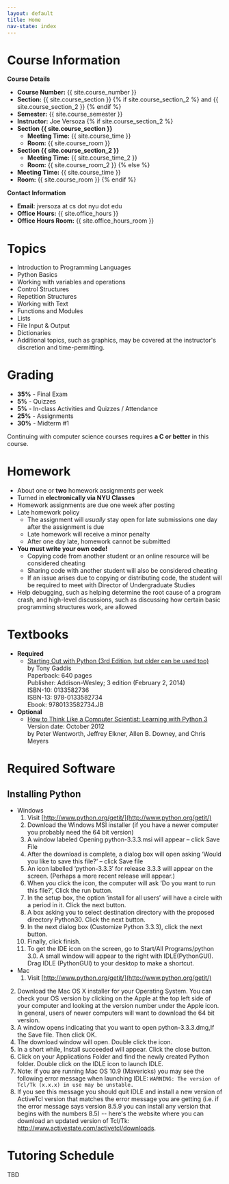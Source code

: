 ```yaml
---
layout: default
title: Home 
nav-state: index
---
```


<a name="course-info"></a>




Course Information
====

__Course Details__

* __Course Number:__ {{ site.course_number }}
* __Section:__ {{ site.course_section }} {% if site.course_section_2 %} and {{ site.course_section_2 }} {% endif %}
* __Semester:__ {{ site.course_semester }}
* __Instructor:__ Joe Versoza {% if site.course_section_2 %} 
* __Section {{ site.course_section }}__
    * __Meeting Time:__ {{ site.course_time }}
    * __Room:__ {{ site.course_room }}
* __Section {{ site.course_section_2 }}__
    * __Meeting Time:__ {{ site.course_time_2 }}
    * __Room:__ {{ site.course_room_2 }}
{% else %}
* __Meeting Time:__ {{ site.course_time }}
* __Room:__ {{ site.course_room }}
{% endif %}

<a name="contact-info"></a>
__Contact Information__

* __Email:__ jversoza at cs dot nyu dot edu
* __Office Hours:__  {{ site.office_hours }}
* __Office Hours Room:__ {{ site.office_hours_room }}

<a name="topics"></a>

Topics
====
* Introduction to Programming Languages
* Python Basics
* Working with variables and operations
* Control Structures
* Repetition Structures
* Working with Text
* Functions and Modules
* Lists
* File Input & Output
* Dictionaries
* Additional topics, such as graphics, may be covered at the instructor's discretion and time-permitting.

<a name="grading"></a>

Grading
====

* __35%__ - Final Exam
* __5%__ - Quizzes
* __5%__ - In-class Activities and Quizzes / Attendance
* __25%__ - Assignments
* __30%__ - Midterm #1

Continuing with computer science courses requires **a C or better** in this course. 

<a name="homework"></a>

Homework
====
* About one or __two__ homework assignments per week 
* Turned in **electronically via NYU Classes**
* Homework assignments are due one week after posting
* Late homework policy
	* The assignment will _usually_ stay open for late submissions one day after the assignment is due
	* Late homework will receive a minor penalty
	* After one day late, homework cannot be submitted
* __You must write your own code!__
	* Copying code from another student or an online resource will be considered cheating
    * Sharing code with another student will also be considered cheating
    * If an issue arises due to copying or distributing code, the student will be required to meet with Director of Undergraduate Studies 
* Help debugging, such as helping determine the root cause of a program crash, and high-level discussions, such as discussing how certain basic programming structures work, are allowed

<a name="books"></a>

Textbooks
====

* __Required__
    * [Starting Out with Python (3rd Edition, but older can be used too)](http://www.mypearsonstore.com/bookstore/starting-out-with-python-9780133582734)<br />
by Tony Gaddis<br />
Paperback: 640 pages<br />
Publisher: Addison-Wesley; 3 edition (February 2, 2014)<br />
ISBN-10: 0133582736<br />
ISBN-13: 978-0133582734 <br />
Ebook: 9780133582734.JB <br />
* __Optional__
    * [How to Think Like a Computer Scientist: Learning with Python 3](http://openbookproject.net/thinkcs/python/english3e/)<br />
Version date: October 2012<br />
by Peter Wentworth, Jeffrey Elkner, Allen B. Downey, and Chris Meyers<br />

Required Software
=====

Installing Python
-----

* Windows
    1. Visit [http://www.python.org/getit/](http://www.python.org/getit/)
    2. Download the Windows MSI installer (if you have a newer computer you probably need the 64 bit version)
    3. A window labeled Opening python-3.3.3.msi will appear – click Save File
    4. After the download is complete, a dialog box will open asking ‘Would you like to save this file?’ – click Save file
    5. An icon labelled ‘python-3.3.3′ for release 3.3.3 will appear on the screen. (Perhaps a more recent release will appear.)
    6. When you click the icon, the computer will ask ‘Do you want to run this file?’, Click the run button.
    7. In the setup box, the option ‘install for all users’ will have a circle with a period in it. Click the next button.
    8. A box asking you to select destination directory with the proposed directory Python30. Click the next button.
    9. In the next dialog box (Customize Python 3.3.3), click the next button.
    10. Finally, click finish.
    11. To get the IDE icon on the screen, go to Start/All Programs/python 3.0. A small window will appear to the right with IDLE(PythonGUI). Drag IDLE (PythonGUI) to your desktop to make a shortcut.
* Mac
    1. Visit [http://www.python.org/getit/](http://www.python.org/getit/)
2. Download the Mac OS X installer for your Operating System. You can check your OS version by clicking on the Apple at the top left side of your computer and looking at the version number under the Apple icon. In general, users of newer computers will want to download the 64 bit version.
3. A window opens indicating that you want to open python-3.3.3.dmg,If the Save file. Then click OK.
4. The download window will open. Double click the icon.
5. In a short while, Install succeeded will appear. Click the close button.
6. Click on your Applications Folder and find the newly created Python folder. Double click on the IDLE icon to launch IDLE.
7. Note: if you are running Mac OS 10.9 (Mavericks) you may see the following error message when launching IDLE: `WARNING: The version of Tcl/Tk (x.x.x) in use may be unstable.`
8. If you see this message you should quit IDLE and install a new version of ActiveTcl version that matches the error message you are getting (i.e. if the error message says version 8.5.9 you can install any version that begins with the numbers 8.5) -- here's the website where you can download an updated version of Tcl/Tk: http://www.activestate.com/activetcl/downloads.

Tutoring Schedule
=====
TBD

<!-- got lazy here, wants some anchorzzzz -->
<br />
<br />
<br />
<br />
<br />
<br />
<br />
<br />
<br />
<div>
</div>
